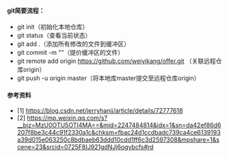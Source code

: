 #### git简要流程：
* git init（初始化本地仓库）
* git status（查看当前状态）
* git add .（添加所有修改的文件到缓冲区）
* git commit -m ""（提价缓冲区的文件）
* git remote add origin https://github.com/weiyikang/offer.git （关联远程仓库origin）
* git push -u origin master（将本地库master提交至远程仓库origin）

#### 参考资料
* [1] https://blog.csdn.net/jerryhanjj/article/details/72777618
* [2] https://mp.weixin.qq.com/s?__biz=MzU0OTU5OTI4MA==&mid=2247484814&idx=1&sn=da42ef86d6207f8be3c44c91f2330a1c&chksm=fbac24d1ccdbadc739ca4ce6139193a39d015e063250c8bdbaeb63ddd10cdd1ff6c3d2597308&mpshare=1&scene=23&srcid=0725F8IJ921gdNJj6ogybcfs#rd


